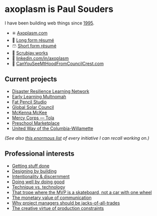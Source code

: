 axoplasm is Paul Souders
========================
I have been building web things since [1995](https://web.archive.org/web/19970218080413/http://darkwing.uoregon.edu/~psouders/).

* ✳️ [Axoplasm.com](//axoplasm.com)
* 👖 [Long form résumé](//www.axoplasm.com/resume/)
* 🩳 [Short form résumé](//github.com/axoplasm/axoplasm/blob/main/resume.markdown)
* 💼 [Scrubjay.works](//scrubjay.works/)
* 👔 [linkedin.com/in/axoplasm](//linkedin.com/in/axoplasm/)
* 🗻 [CanYouSeeMtHoodFromCouncilCrest.com](//canyouseemthoodfromcouncilcrest.com/)


Current projects
----------------
* [Disaster Resilience Learning Network](//drln.org)
* [Early Learning Multnomah](https://www.earlylearningmultnomah.org)
* [Fat Pencil Studio](https://fatpencilstudio.com)
* [Global Solar Council](//globalsolarcouncil.org)
* [McKenna McKee](//mckenna.bike)
* [Mercy Corps — Tola](https://toladata.mercycorps.org)
* [Preschool Marketplace](https://preschoolmarketplace.org)
* [United Way of the Columbia-Willamette](http://unitedway-pdx.org/)

*(See also [this enormous list](https://github.com/axoplasm/axoplasm/blob/main/web-things.md) of every initiative I can recall working on.)*


Professional interests
----------------------
* [Getting stuff done](https://axoplasm.com/web-log/seven-year-report/)
* [Designing by building](https://axoplasm.com/web-log/imagining-and-building/)
* [Intentionality & discernment](https://axoplasm.com/web-log/right-and-wrong/)
* [Doing well by doing good](https://axoplasm.com/web-log/its-ok-do-well-while-doing-good/)
* [Technique vs. technology](https://axoplasm.com/web-log/technique-and-technology/)
* [That trope where the MVP is a skateboard, not a car with one wheel](https://axoplasm.com/web-log/django-vs-drupal/)
* [The monetary value of communication](https://www.axoplasm.com/blog/communication-is-80-of-the-project-budget/)
* [Why project managers should be jacks-of-all-trades](https://www.axoplasm.com/blog/the-glue/)
* [The creative virtue of production constraints](https://www.axoplasm.com/blog/production-constraints-are-design-constraints/)
